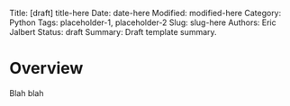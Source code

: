 Title: [draft] title-here
Date: date-here
Modified: modified-here
Category: Python
Tags: placeholder-1, placeholder-2
Slug: slug-here
Authors: Eric Jalbert
Status: draft
Summary: Draft template summary.

# Overview
 Blah blah
